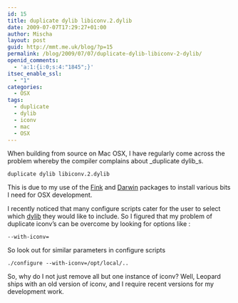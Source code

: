 ```yaml
---
id: 15
title: duplicate dylib libiconv.2.dylib
date: 2009-07-07T17:29:27+01:00
author: Mischa
layout: post
guid: http://mmt.me.uk/blog/?p=15
permalink: /blog/2009/07/07/duplicate-dylib-libiconv-2-dylib/
openid_comments:
  - 'a:1:{i:0;s:4:"1845";}'
itsec_enable_ssl:
  - "1"
categories:
  - OSX
tags:
  - duplicate
  - dylib
  - iconv
  - mac
  - OSX
---
```

When building from source on Mac OSX, I have regularly come across the problem whereby the compiler complains about _duplicate dylib_s.

`duplicate dylib libiconv.2.dylib`

This is due to my use of the [Fink](http://www.finkproject.org/) and [Darwin](http://darwinports.com/) packages to install various bits I need for OSX development.

I recently noticed that many configure scripts cater for the user to select which [dylib](http://www.kernelthread.com/mac/osx/programming.html) they would like to include. So I figured that my problem of duplicate iconv&#8217;s can be overcome by looking for options like :

`--with-iconv=`

So look out for similar parameters in configure scripts

 `./configure --with-iconv=/opt/local/..`

So, why do I not just remove all but one instance of iconv? Well, Leopard ships with an old version of iconv, and I require recent versions for my development work.
